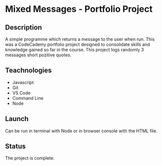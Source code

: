 # Mixed Messages - Portfolio Project

## Description
A simple programme which returns a message to the user when run. This was a CodeCademy portfolio project designed to consolidate skills and knowledge gained so far in the course.
This project logs randomly 3 messages short  pozitive quotes.

## Teachnologies
+ Javascript
+ Git
+ VS Code
+ Command Line
+ Node

## Launch
Can be run in terminal with Node or in browser console with the HTML file.

## Status
The project is complete.